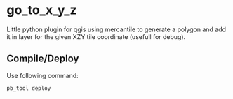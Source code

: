 # go_to_x_y_z
Little python plugin for qgis using mercantile to generate a polygon and add it in layer for the given XZY tile coordinate (usefull for debug).
 ## Compile/Deploy
 Use following command:
 
 ```shell 
 pb_tool deploy
 ```